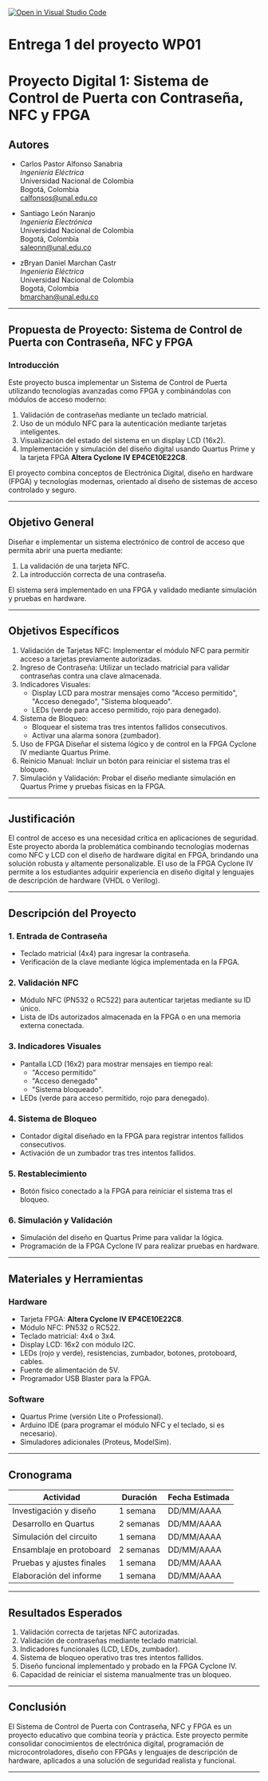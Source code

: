 [![Open in Visual Studio Code](https://classroom.github.com/assets/open-in-vscode-2e0aaae1b6195c2367325f4f02e2d04e9abb55f0b24a779b69b11b9e10269abc.svg)](https://classroom.github.com/online_ide?assignment_repo_id=17802105&assignment_repo_type=AssignmentRepo)
# Entrega 1 del proyecto WP01

# Proyecto Digital 1: Sistema de Control de Puerta con Contraseña, NFC y FPGA

## Autores

- Carlos Pastor Alfonso Sanabria  
  *Ingeniería Eléctrica*  
  Universidad Nacional de Colombia  
  Bogotá, Colombia  
  calfonsos@unal.edu.co  

- Santiago León Naranjo  
  *Ingeniería Electrónica*  
  Universidad Nacional de Colombia  
  Bogotá, Colombia  
  saleonn@unal.edu.co  

- zBryan Daniel Marchan Castr  
  *Ingeniería Eléctrica*  
  Universidad Nacional de Colombia  
  Bogotá, Colombia  
  bmarchan@unal.edu.co  

---

## Propuesta de Proyecto: Sistema de Control de Puerta con Contraseña, NFC y FPGA

### Introducción

Este proyecto busca implementar un Sistema de Control de Puerta utilizando tecnologías avanzadas como FPGA y combinándolas con módulos de acceso moderno:  
1. Validación de contraseñas mediante un teclado matricial.  
2. Uso de un módulo NFC para la autenticación mediante tarjetas inteligentes.  
3. Visualización del estado del sistema en un display LCD (16x2).  
4. Implementación y simulación del diseño digital usando Quartus Prime y la tarjeta FPGA **Altera Cyclone IV EP4CE10E22C8**.  

El proyecto combina conceptos de Electrónica Digital, diseño en hardware (FPGA) y tecnologías modernas, orientado al diseño de sistemas de acceso controlado y seguro.

---

## Objetivo General

Diseñar e implementar un sistema electrónico de control de acceso que permita abrir una puerta mediante:  
1. La validación de una tarjeta NFC.  
2. La introducción correcta de una contraseña.  

El sistema será implementado en una FPGA y validado mediante simulación y pruebas en hardware.

---

## Objetivos Específicos

1. Validación de Tarjetas NFC: Implementar el módulo NFC para permitir acceso a tarjetas previamente autorizadas.  
2. Ingreso de Contraseña: Utilizar un teclado matricial para validar contraseñas contra una clave almacenada.  
3. Indicadores Visuales:  
   - Display LCD para mostrar mensajes como "Acceso permitido", "Acceso denegado", "Sistema bloqueado".  
   - LEDs (verde para acceso permitido, rojo para denegado).  
4. Sistema de Bloqueo:  
   - Bloquear el sistema tras tres intentos fallidos consecutivos.  
   - Activar una alarma sonora (zumbador).  
5. Uso de FPGA Diseñar el sistema lógico y de control en la FPGA Cyclone IV mediante Quartus Prime.  
6. Reinicio Manual: Incluir un botón para reiniciar el sistema tras el bloqueo.  
7. Simulación y Validación: Probar el diseño mediante simulación en Quartus Prime y pruebas físicas en la FPGA.

---

## Justificación

El control de acceso es una necesidad crítica en aplicaciones de seguridad. Este proyecto aborda la problemática combinando tecnologías modernas como NFC y LCD con el diseño de hardware digital en FPGA, brindando una solución robusta y altamente personalizable. El uso de la FPGA Cyclone IV permite a los estudiantes adquirir experiencia en diseño digital y lenguajes de descripción de hardware (VHDL o Verilog).

---

## Descripción del Proyecto

### 1. Entrada de Contraseña
- Teclado matricial (4x4) para ingresar la contraseña.  
- Verificación de la clave mediante lógica implementada en la FPGA.  

### 2. Validación NFC
- Módulo NFC (PN532 o RC522) para autenticar tarjetas mediante su ID único.  
- Lista de IDs autorizados almacenada en la FPGA o en una memoria externa conectada.  

### 3. Indicadores Visuales
- Pantalla LCD (16x2) para mostrar mensajes en tiempo real:  
  - "Acceso permitido"  
  - "Acceso denegado"  
  - "Sistema bloqueado".  
- LEDs (verde para acceso permitido, rojo para denegado).  

### 4. Sistema de Bloqueo
- Contador digital diseñado en la FPGA para registrar intentos fallidos consecutivos.  
- Activación de un zumbador tras tres intentos fallidos.  

### 5. Restablecimiento
- Botón físico conectado a la FPGA para reiniciar el sistema tras el bloqueo.

### 6. Simulación y Validación
- Simulación del diseño en Quartus Prime para validar la lógica.  
- Programación de la FPGA Cyclone IV para realizar pruebas en hardware.

---

## Materiales y Herramientas

### Hardware
- Tarjeta FPGA: **Altera Cyclone IV EP4CE10E22C8**.  
- Módulo NFC: PN532 o RC522.  
- Teclado matricial: 4x4 o 3x4.  
- Display LCD: 16x2 con módulo I2C.  
- LEDs (rojo y verde), resistencias, zumbador, botones, protoboard, cables.  
- Fuente de alimentación de 5V.  
- Programador USB Blaster para la FPGA.  

### Software
- Quartus Prime (versión Lite o Professional).  
- Arduino IDE (para programar el módulo NFC y el teclado, si es necesario).  
- Simuladores adicionales (Proteus, ModelSim).  

---

## Cronograma

| Actividad                | Duración     | Fecha Estimada     |
|--------------------------|--------------|--------------------|
| Investigación y diseño   | 1 semana     | DD/MM/AAAA         |
| Desarrollo en Quartus    | 2 semanas    | DD/MM/AAAA         |
| Simulación del circuito  | 1 semana     | DD/MM/AAAA         |
| Ensamblaje en protoboard | 2 semanas    | DD/MM/AAAA         |
| Pruebas y ajustes finales| 1 semana     | DD/MM/AAAA         |
| Elaboración del informe  | 1 semana     | DD/MM/AAAA         |

---

## Resultados Esperados

1. Validación correcta de tarjetas NFC autorizadas.  
2. Validación de contraseñas mediante teclado matricial.  
3. Indicadores funcionales (LCD, LEDs, zumbador).  
4. Sistema de bloqueo operativo tras tres intentos fallidos.  
5. Diseño funcional implementado y probado en la FPGA Cyclone IV.  
6. Capacidad de reiniciar el sistema manualmente tras un bloqueo.  

---

## Conclusión

El Sistema de Control de Puerta con Contraseña, NFC y FPGA es un proyecto educativo que combina teoría y práctica. Este proyecto permite consolidar conocimientos de electrónica digital, programación de microcontroladores, diseño con FPGAs y lenguajes de descripción de hardware, aplicados a una solución de seguridad realista y funcional.

---
